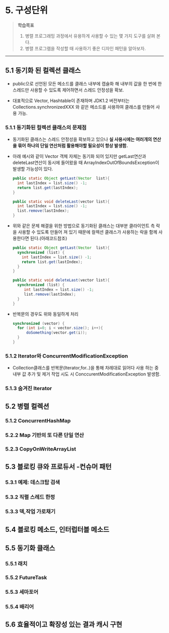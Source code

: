 # 5. 구성단위

> **학습목표**
>
> 1. 병렬 프로그래밍 과정에서 유용하게 사용할 수 있는 몇 가지 도구를 살펴 본다.
> 2. 병렬 프로그램을 작성할 때 사용하기 좋은 디자인 패턴을 알아보자.

----

## 5.1 동기화 된 컬렉션 클래스

- public으로 선언된 모든 메소드를 클래스 내부에 캡슐화 해 내부의 값을 한 번에 한 스레드만 사용할 수 있도록 제어하면서 스레드 안정성을 확보.

- 대표적으로 Vector, Hashtable이 존재하며 JDK1.2 버전부터는 Collections.synchronizedXXX 와 같은 메소드를 사용하여 클래스를 만들어 사용 가능.

### 5.1.1 동기화된 컬렉션 클래스의 문제점

* 동기화된 클래스는 스레드 안정성을 확보하고 있으나 **실 사용시에는 여러개의 연산을 묶어 하나의 단일 연산처럼 활용해야할 필요성이 항상 발생함.**

* 아래 예시와 같이 Vector 객체 자체는 동기화 되어 있지만 getLast연산과 deleteLast연산이 동시에 들어왔을 때 ArrayIndexOutOfBoundsException이 발생할 가능성이 있다.

  ```java
  public static Object getLast(Vector  list){
    int lastIndex = list.size() -1;
    return list.get(lastIndex);
  }

  public static void deleteLast(vector list){
    int lastIndex = list.size() -1;
    list.remove(lastIndex);
  }
  ```

* 위와 같은 문제 해결을 위한 방법으로 동기화된 클래스는 대부분 클라이언트 측 락을 사용할 수 있도록 만들어 져 있기 때문에 컬렉션 클래스가 사용하는 락을 함께 사용한다면 된다.(아래코드참조)

  ```java
  public static Object getLast(Vector  list){
    synchronized (list) { 
      int lastIndex = list.size() -1;
      return list.get(lastIndex);
    }
  }

  public static void deleteLast(vector list){
    synchronized (list) { 
       int lastIndex = list.size() -1;
       list.remove(lastIndex);
    }
  }
  ```

* 반복문의 경우도 위와 동일하게 처리

  ```java
  synchronized (vector) { 
  	for (int i=0; i < vector.size(); i++){
        doSomething(vector.get(i));
  	}
  }
  ```

### 5.1.2 Iterator와 ConcurrentModificationException

* Collection클래스를 반복문(Iterator,for..)을 통해 차례대로 읽어다 사용 하는 중 내부 값 추가 및 제거 작업 시도 시 ConccurentModificationException 발생함.

### 5.1.3 숨겨진 Iterator

## 5.2 병렬 컬렉션

### 5.1.2 ConcurrentHashMap

### 5.2.2 Map 기반의 또 다른 단일 연산

### 5.2.3 CopyOnWriteArrayList

## 5.3 블로킹 큐와 프로듀서 -컨슈머 패턴

### 5.3.1 예제: 데스크탑 검색

### 5.3.2 직렬 스레드 한정

### 5.3.3 덱,작업 가로채기

## 5.4 블로킹 메소드, 인터럽터블 메소드

## 5.5 동기화 클래스

### 5.5.1 래치

### 5.5.2 FutureTask

### 5.5.3 세마포어

### 5.5.4 배리어

## 5.6 효율적이고 확장성 있는 결과 캐시 구현

